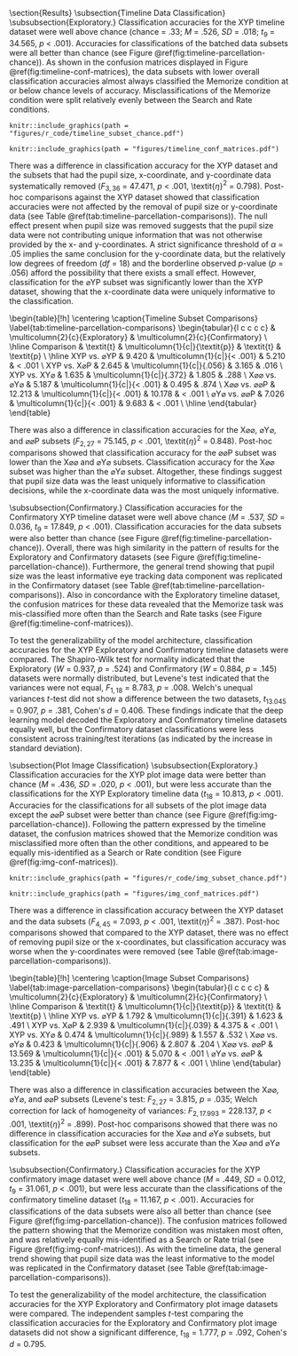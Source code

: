 \section{Results}
\subsection{Timeline Data Classification}
\subsubsection{Exploratory.}
Classification accuracies for the XYP timeline dataset were well above chance (chance = .33; _M_ = .526, _SD_ = .018; _t_$_{9}$ = 34.565, _p_ < .001). Accuracies for classifications of the batched data subsets were all better than chance (see Figure \@ref(fig:timeline-parcellation-chance)). As shown in the confusion matrices displayed in Figure \@ref(fig:timeline-conf-matrices), the data subsets with lower overall classification accuracies almost always classified the Memorize condition at or below chance levels of accuracy. Misclassifications of the Memorize condition were split relatively evenly between the Search and Rate conditions.

<!-- removed first sentence from the figure caption: "The graph represents the average accuracy reported for each subset of the timeline data. ">
<!-- Timeline Parcellation v Chance -->
```{r timeline-parcellation-chance, fig.cap = "All of the data subsets were decoded at levels better than chance (.33). Each subset is labeled with the mean accuracy. The error bars represent standard errors.", echo = FALSE}
knitr::include_graphics(path = "figures/r_code/timeline_subset_chance.pdf")
```

<!-- Timeline Confusion Matrices -->
```{r timeline-conf-matrices, fig.cap = "The confusion matrices represent the average classification accuracies for each condition of the timeline data (S = Search, M = Memorize, R = Rate). The vertical axis of the confusion matrices represents the actual condition for the trial. The horizontal axis of the confusion matrices represents the condition that was predicted by the model.", echo = FALSE}
knitr::include_graphics(path = "figures/timeline_conf_matrices.pdf")
```

There was a difference in classification accuracy for the XYP dataset and the subsets that had the pupil size, x-coordinate, and y-coordinate data systematically removed (_F_$_{3, 36}$ = 47.471, _p_ < .001, \textit{$\eta$}$^{2}$ = 0.798). Post-hoc comparisons against the XYP dataset showed that classification accuracies were not affected by the removal of pupil size<!-- (XY$\varnothing$; _t_$_{18}$ = 1.635, _p_ = .372)--> or y-coordinate data<!-- (X$\varnothing$P; _t_$_{18}$ = 2.645, _p_ = .056)--> (see Table \@ref(tab:timeline-parcellation-comparisons)). The null effect present when pupil size was removed suggests that the pupil size data were not contributing unique information that was not otherwise provided by the x- and y-coordinates. A strict significance threshold of $\alpha$ = .05 implies the same conclusion for the y-coordinate data, but the relatively low degrees of freedom (_df_ = 18) and the borderline observed _p_-value (_p_ = .056) afford the possibility that there exists a small effect. However, classification for the $\varnothing$YP subset was significantly lower than the XYP dataset<!-- (_t_$_{18}$ = 9.420, _p_ < .001)-->, showing that the x-coordinate data were uniquely informative to the classification.<!-- %!could also include comparisons between the var-removed datasets, but this seems to tell the story..right? -->

<!-- Timeline Parcellation Comparisons -->
\begin{table}[!h]
    \centering
    \caption{Timeline Subset Comparisons}
    \label{tab:timeline-parcellation-comparisons}
    \begin{tabular}{l c c c c}
         & \multicolumn{2}{c}{Exploratory} & \multicolumn{2}{c}{Confirmatory} \\
        \hline
        Comparison & \textit{t} & \multicolumn{1}{c|}{\textit{p}} & \textit{t} & \textit{p} \\
        \hline
        XYP vs. $\varnothing$YP & 9.420 & \multicolumn{1}{c|}{< .001} & 5.210 & < .001 \\
        XYP vs. X$\varnothing$P & 2.645 & \multicolumn{1}{c|}{.056} & 3.165 & .016 \\
        XYP vs. XY$\varnothing$ & 1.635 & \multicolumn{1}{c|}{.372} & 1.805 & .288 \\
        X$\varnothing\varnothing$ vs. $\varnothing$Y$\varnothing$ & 5.187 & \multicolumn{1}{c|}{< .001} & 0.495 & .874 \\
        X$\varnothing\varnothing$ vs. $\varnothing\varnothing$P & 12.213 & \multicolumn{1}{c|}{< .001} & 10.178 & < .001 \\
        $\varnothing$Y$\varnothing$ vs. $\varnothing\varnothing$P & 7.026 & \multicolumn{1}{c|}{< .001} & 9.683 & < .001 \\
        \hline
    \end{tabular}
\end{table}

There was also a difference in classification accuracies for the X$\varnothing\varnothing$, $\varnothing$Y$\varnothing$, and $\varnothing\varnothing$P subsets (_F_$_{2, 27}$ = 75.145, _p_ < .001, \textit{$\eta$}$^{2}$ = 0.848). Post-hoc comparisons showed that classification accuracy for the $\varnothing\varnothing$P subset was lower than the X$\varnothing\varnothing$<!-- (_t_$_{18}$ = 12.213, _p_ < .001)--> and $\varnothing$Y$\varnothing$<!-- (_t_$_{18}$ = 7.026, _p_ < .001)--> subsets. Classification accuracy for the X$\varnothing\varnothing$ subset was higher than the $\varnothing$Y$\varnothing$ subset<!-- (_t_$_{18}$ = 5.187, _p_ < .001)-->. Altogether, these findings suggest that pupil size data was the least uniquely informative to classification decisions, while the x-coordinate data was the most uniquely informative.

\subsubsection{Confirmatory.}
Classification accuracies for the Confirmatory XYP timeline dataset were well above chance (_M_ = .537, _SD_ = 0.036, _t_$_{9}$ = 17.849, _p_ < .001). Classification accuracies for the data subsets were also better than chance (see Figure \@ref(fig:timeline-parcellation-chance)). Overall, there was high similarity in the pattern of results for the Exploratory and Confirmatory datasets (see Figure \@ref(fig:timeline-parcellation-chance)). Furthermore, the general trend showing that pupil size was the least informative eye tracking data component was replicated in the Confirmatory dataset (see Table \@ref(tab:timeline-parcellation-comparisons)). Also in concordance with the Exploratory timeline dataset, the confusion matrices for these data revealed that the Memorize task was mis-classified more often than the Search and Rate tasks (see Figure \@ref(fig:timeline-conf-matrices)).

To test the generalizability of the model architecture, classification accuracies for the XYP Exploratory and Confirmatory timeline datasets were compared. The Shapiro-Wilk test for normality indicated that the Exploratory (_W_ = 0.937, _p_ = .524) and Confirmatory (_W_ = 0.884, _p_ = .145) datasets were normally distributed, but Levene's test indicated that the variances were not equal, _F_$_{1, 18}$ = 8.783, _p_ = .008. Welch's unequal variances _t_-test did not show a difference between the two datasets, _t_$_{13.045}$ = 0.907, _p_ = .381, Cohen's _d_ = 0.406. These findings indicate that the deep learning model decoded the Exploratory and Confirmatory timeline datasets equally well, but the Confirmatory dataset classifications were less consistent across training/test iterations (as indicated by the increase in standard deviation).<!-- likely the product of a lot fewer data points -->

\subsection{Plot Image Classification}
\subsubsection{Exploratory.}
Classification accuracies for the XYP plot image data were better than chance (_M_ = .436, _SD_ = .020, _p_ < .001), but were less accurate than the classifications for the XYP Exploratory timeline data (_t_$_{18}$ = 10.813, _p_ < .001). Accuracies for the classifications for all subsets of the plot image data except the $\varnothing\varnothing$P subset were better than chance (see Figure \@ref(fig:img-parcellation-chance)). Following the pattern expressed by the timeline dataset, the confusion matrices showed that the Memorize condition was misclassified more often than the other conditions, and appeared to be equally mis-identified as a Search or Rate condition (see Figure \@ref(fig:img-conf-matrices)).

<!-- removed first sentence of figure caption: "The graph represents the average accuracy reported for each subset of the image data. ">
<!-- Image Parcellations v Chance -->
```{r img-parcellation-chance, fig.cap = "All of the data subsets except for the Exploratory $\\varnothing\\varnothing$P dataset were decoded at levels better than chance (.33). Each subset is labeled with the mean accuracy. The error bars represent standard errors.", echo = FALSE}
knitr::include_graphics(path = "figures/r_code/img_subset_chance.pdf")
```

<!-- Image Confusion Matrices -->
```{r img-conf-matrices, fig.cap = "The confusion matrices represent the average classification accuracies for each condition of the image data (S = Search, M = Memorize, R = Rate). The vertical axis of the confusion matrices represents the actual condition for the trial. The horizontal axis of the confusion matrices represents the condition that was predicted by the model.", echo = FALSE}
knitr::include_graphics(path = "figures/img_conf_matrices.pdf")
```

There was a difference in classification accuracy between the XYP dataset and the data subsets (_F_$_{4, 45}$ = 7.093, _p_ < .001, \textit{$\eta$}$^{2}$ = .387). Post-hoc comparisons showed that compared to the XYP dataset, there was no effect of removing pupil size<!-- (XY$\varnothing$; _t_$_{18}$ = 0.474, _p_ = .989)--> or the x-coordinates<!-- ($\varnothing$YP; _t_$_{18}$ = 1.792, _p_ = .391)-->, but classification accuracy was worse when the y-coordinates were removed<!-- (X$\varnothing$P; _t_$_{18}$ = 2.939, _p_ = .039)--> (see Table \@ref(tab:image-parcellation-comparisons)).

<!-- Image Parcellation Comparisons -->
\begin{table}[!h]
    \centering
    \caption{Image Subset Comparisons}
    \label{tab:image-parcellation-comparisons}
    \begin{tabular}{l c c c c}
         & \multicolumn{2}{c}{Exploratory} & \multicolumn{2}{c}{Confirmatory} \\
        \hline
        Comparison & \textit{t} & \multicolumn{1}{c|}{\textit{p}} & \textit{t} & \textit{p} \\
        \hline
        XYP vs. $\varnothing$YP & 1.792 & \multicolumn{1}{c|}{.391} & 1.623 & .491 \\
        XYP vs. X$\varnothing$P & 2.939 & \multicolumn{1}{c|}{.039} & 4.375 & < .001 \\
        XYP vs. XY$\varnothing$ & 0.474 & \multicolumn{1}{c|}{.989} & 1.557 & .532 \\
        X$\varnothing\varnothing$ vs. $\varnothing$Y$\varnothing$ & 0.423 & \multicolumn{1}{c|}{.906} & 2.807 & .204 \\
        X$\varnothing\varnothing$ vs. $\varnothing\varnothing$P & 13.569 & \multicolumn{1}{c|}{< .001} & 5.070 & < .001 \\
        $\varnothing$Y$\varnothing$ vs. $\varnothing\varnothing$P & 13.235 & \multicolumn{1}{c|}{< .001} & 7.877 & < .001 \\
        \hline
    \end{tabular}
\end{table}

There was also a difference in classification accuracies between the X$\varnothing\varnothing$, $\varnothing$Y$\varnothing$, and $\varnothing\varnothing$P subsets (Levene's test: _F_$_{2, 27}$ = 3.815, _p_ = .035; Welch correction for lack of homogeneity of variances: _F_$_{2, 17.993}$ = 228.137, _p_ < .001, \textit{$\eta$}$^{2}$ = .899). Post-hoc comparisons showed that there was no difference in classification accuracies for the X$\varnothing\varnothing$ and $\varnothing$Y$\varnothing$ subsets<!-- (_t_$_{18}$ = 0.423, _p_ = .906)-->, but classification for the $\varnothing\varnothing$P subset were less accurate than the X$\varnothing\varnothing$<!-- (_t_${18}$ = 13.569, _p_ < .001)--> and $\varnothing$Y$\varnothing$<!-- (_t_$_{18}$ = 13.235, _p_ < .001)--> subsets.

\subsubsection{Confirmatory.}
Classification accuracies for the XYP confirmatory image dataset were well above chance (_M_ = .449, _SD_ = 0.012, _t_$_{9}$ = 31.061, _p_ < .001), but were less accurate than the classifications of the confirmatory timeline dataset (_t_$_{18}$ = 11.167, _p_ < .001). Accuracies for classifications of the data subsets were also all better than chance (see Figure \@ref(fig:img-parcellation-chance)). The confusion matrices followed the pattern showing that the Memorize condition was mistaken most often, and was relatively equally mis-identified as a Search or Rate trial (see Figure \@ref(fig:img-conf-matrices)). As with the timeline data, the general trend showing that pupil size data was the least informative to the model was replicated in the Confirmatory dataset (see Table \@ref(tab:image-parcellation-comparisons)).

To test the generalizability of the model architecture, the classification accuracies for the XYP Exploratory and Confirmatory plot image datasets were compared. The independent samples _t_-test comparing the classification accuracies for the Exploratory and Confirmatory plot image datasets did not show a significant difference, _t_$_{18}$ = 1.777, _p_ = .092, Cohen's _d_ = 0.795.<!-- double-checked. looks right -->
